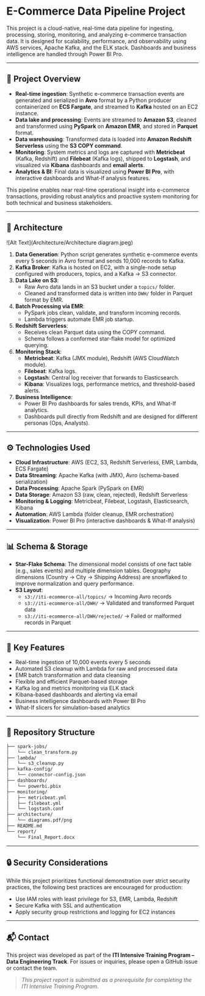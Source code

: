 # E-Commerce Data Pipeline Project

This project is a cloud-native, real-time data pipeline for ingesting, processing, storing, monitoring, and analyzing e-commerce transaction data. It is designed for scalability, performance, and observability using AWS services, Apache Kafka, and the ELK stack. Dashboards and business intelligence are handled through Power BI Pro.

---

## 🚀 Project Overview

- **Real-time ingestion**: Synthetic e-commerce transaction events are generated and serialized in **Avro** format by a Python producer containerized on **ECS Fargate**, and streamed to **Kafka** hosted on an EC2 instance.
- **Data lake and processing**: Events are streamed to **Amazon S3**, cleaned and transformed using **PySpark** on **Amazon EMR**, and stored in **Parquet** format.
- **Data warehousing**: Transformed data is loaded into **Amazon Redshift Serverless** using the **S3 COPY command**.
- **Monitoring**: System metrics and logs are captured with **Metricbeat** (Kafka, Redshift) and **Filebeat** (Kafka logs), shipped to **Logstash**, and visualized via **Kibana** dashboards and **email alerts**.
- **Analytics & BI**: Final data is visualized using **Power BI Pro**, with interactive dashboards and What-If analysis features.

This pipeline enables near real-time operational insight into e-commerce transactions, providing robust analytics and proactive system monitoring for both technical and business stakeholders.

---

## 🧱 Architecture
![Alt Text](Architecture/Architecture diagram.jpeg)

1. **Data Generation**: Python script generates synthetic e-commerce events every 5 seconds in Avro format and sends 10,000 records to Kafka.
2. **Kafka Broker**: Kafka is hosted on EC2, with a single-node setup configured with producers, topics, and a Kafka → S3 connector.
3. **Data Lake on S3**:
   - Raw Avro data lands in an S3 bucket under a `topics/` folder.
   - Cleaned and transformed data is written into `DWH/` folder in Parquet format by EMR.
4. **Batch Processing via EMR**:
   - PySpark jobs clean, validate, and transform incoming records.
   - Lambda triggers automate EMR job startup.
5. **Redshift Serverless**:
   - Receives clean Parquet data using the COPY command.
   - Schema follows a conformed star-flake model for optimized querying.
6. **Monitoring Stack**:
   - **Metricbeat**: Kafka (JMX module), Redshift (AWS CloudWatch module).
   - **Filebeat**: Kafka logs.
   - **Logstash**: Central log receiver that forwards to Elasticsearch.
   - **Kibana**: Visualizes logs, performance metrics, and threshold-based alerts.
7. **Business Intelligence**:
   - Power BI Pro dashboards for sales trends, KPIs, and What-If analytics.
   - Dashboards pull directly from Redshift and are designed for different personas (Ops, Analysts).

---

## ⚙️ Technologies Used

- **Cloud Infrastructure**: AWS (EC2, S3, Redshift Serverless, EMR, Lambda, ECS Fargate)
- **Data Streaming**: Apache Kafka (with JMX), Avro (schema-based serialization)
- **Data Processing**: Apache Spark (PySpark on EMR)
- **Data Storage**: Amazon S3 (raw, clean, rejected), Redshift Serverless
- **Monitoring & Logging**: Metricbeat, Filebeat, Logstash, Elasticsearch, Kibana
- **Automation**: AWS Lambda (folder cleanup, EMR orchestration)
- **Visualization**: Power BI Pro (interactive dashboards & What-If analysis)

---

## 📊 Schema & Storage

- **Star-Flake Schema**: The dimensional model consists of one fact table (e.g., sales events) and multiple dimension tables. Geography dimensions (Country → City → Shipping Address) are snowflaked to improve normalization and query performance.
- **S3 Layout**:
  - `s3://iti-ecommerce-all/topics/` → Incoming Avro records
  - `s3://iti-ecommerce-all/DWH/` → Validated and transformed Parquet data
  - `s3://iti-ecommerce-all/DWH/rejected/` → Failed or malformed records in Parquet



---

## 📣 Key Features

- Real-time ingestion of 10,000 events every 5 seconds
- Automated S3 cleanup with Lambda for raw and processed data
- EMR batch transformation and data cleansing
- Flexible and efficient Parquet-based storage
- Kafka log and metrics monitoring via ELK stack
- Kibana-based dashboards and alerting via email
- Business intelligence dashboards with Power BI Pro
- What-If slicers for simulation-based analytics

---

## 📁 Repository Structure

```bash
├── spark-jobs/
│   └── clean_transform.py
├── lambda/
│   └── s3_cleanup.py
├── kafka-config/
│   └── connector-config.json
├── dashboards/
│   └── powerbi.pbix
├── monitoring/
│   ├── metricbeat.yml
│   ├── filebeat.yml
│   └── logstash.conf
├── architecture/
│   └── diagrams.pdf/png
├── README.md
└── report/
    └── Final_Report.docx
```

---

## 🔒 Security Considerations

While this project prioritizes functional demonstration over strict security practices, the following best practices are encouraged for production:

- Use IAM roles with least privilege for S3, EMR, Lambda, Redshift
- Secure Kafka with SSL and authentication
- Apply security group restrictions and logging for EC2 instances

---

## 📬 Contact

This project was developed as part of the **ITI Intensive Training Program – Data Engineering Track**. For issues or inquiries, please open a GitHub issue or contact the team.

> *This project report is submitted as a prerequisite for completing the ITI Intensive Training Program.*

